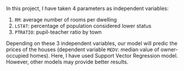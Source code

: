 
In this project, I have taken 4 parameters as independent variables:

1. `RM`: average number of rooms per dwelling
2. `LSTAT`: percentage of population considered lower status
3. `PTRATIO`: pupil-teacher ratio by town

Depending on these 3 independent variables, our model will predic the prices of the houses (dependent variable `MEDV`: median value of owner-occupied homes). Here, I have used Support Vector Regression model. However, other models may provide better results.
